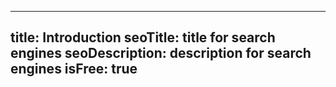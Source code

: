  ---
  title: Introduction
  seoTitle: title for search engines
  seoDescription: description for search engines
  isFree: true
 ---
